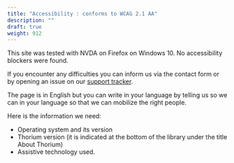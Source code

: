 ```yaml
---
title: "Accessibility : conforms to WCAG 2.1 AA"
description: ""
draft: true
weight: 912
---
```


This site was tested with NVDA on Firefox on Windows 10. 
No accessibility blockers were found.

If you encounter any difficulties you can inform us via the 
contact form or by opening an issue on our 
[support tracker](https://github.com/edrlab../issues/new).

The page is in English but you can write in your language by telling us so we can 
in your language so that we can mobilize the right people.

Here is the information we need:

* Operating system and its version
* Thorium version (it is indicated at the bottom of the library under the title About Thorium)
* Assistive technology used.

